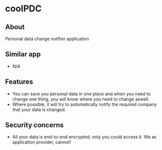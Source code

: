 # coolPDC 

## About
Personal data change notifier application

## Similar app
- N/A

## Features
- You can save you personal data in one place and when you need to change one thing, you will know where you need to change aswell.
- Where possible, it will try to automatically notify the required company that your data is changed.

## Security concerns
- All your data is end-to-end encrypted, only you could access it. We as application provider, cannot! 
